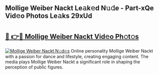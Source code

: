 ## Mollige Weiber Nackt Le𝚊k𝚎d N𝚞𝚍e - Part-xQe Vid𝚎o Photos Le𝚊ks 29xUd

# <h2><a href="http://fb58ddf.evod.top/?m=Mollige+Weiber+Nackt">🔗 👉🔴 Mollige Weiber Nackt Vid𝚎o Ph𝚘t𝚘s</a></h2>

[![Mollige Weiber Nackt N𝚞d𝚎s](https://i.imgur.com/8V9OHl7.gif)](http://fb58ddf.evod.top/?m=Mollige+Weiber+Nackt)
Online personality Mollige Weiber Nackt with a passion for dance and lifestyle, creating engaging content. The media plays Mollige Weiber Nackt a significant role in shaping the perception of public figures. 
